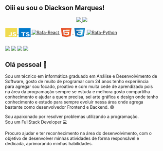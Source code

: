 
## Oiii eu sou o Diackson Marques!
<div align="center">
  <a href="https://github.com/diacksonmarques">
  <img height="180em" src="https://github-readme-stats.vercel.app/api?username=diacksonmarques&show_icons=true&theme=tokyonight&include_all_commits=true&count_private=true"/>
  <img height="180em" src="https://github-readme-stats.vercel.app/api/top-langs/?username=diacksonmarques&layout=compact&langs_count=7&theme=tokyonight"/>
</div>

<div style="display: inline_block"><br>
  <img align="center" alt="Rafa-Js" height="30" width="40" src="https://raw.githubusercontent.com/devicons/devicon/master/icons/javascript/javascript-plain.svg">
  <img align="center" alt="Rafa-Ts" height="30" width="40" src="https://raw.githubusercontent.com/devicons/devicon/master/icons/typescript/typescript-plain.svg">
  <img align="center" alt="Rafa-React" height="30" width="40" src="https://icongr.am/devicon/angularjs-plain.svg?size=128&color=d70f0f">
  <img align="center" alt="Rafa-HTML" height="30" width="40" src="https://raw.githubusercontent.com/devicons/devicon/master/icons/html5/html5-original.svg">
  <img align="center" alt="Rafa-CSS" height="30" width="40" src="https://raw.githubusercontent.com/devicons/devicon/master/icons/css3/css3-original.svg">
  <img align="center" alt="Rafa-Python" height="30" width="40" src="https://icongr.am/devicon/java-original.svg?size=128&color=d70f0f">
</div>
  
##
  
<div> 
  <a href="https://www.youtube.com/channel/UCJDHgeiCNA9I9Yp96Hz8TVA" target="_blank"><img src="https://img.shields.io/badge/YouTube-FF0000?style=for-the-badge&logo=youtube&logoColor=white" target="_blank"></a>
  <a href="https://www.instagram.com/diacksommarques" target="_blank"><img src="https://img.shields.io/badge/-Instagram-%23E4405F?style=for-the-badge&logo=instagram&logoColor=white" target="_blank"></a>
  <a href = "mailto:diackson123@gmail.com"><img src="https://img.shields.io/badge/-Gmail-%23333?style=for-the-badge&logo=gmail&logoColor=white" target="_blank"></a>
  <a href="https://www.linkedin.com/in/diackson-marques" target="_blank"><img src="https://img.shields.io/badge/-LinkedIn-%230077B5?style=for-the-badge&logo=linkedin&logoColor=white" target="_blank"></a> 
</div>

  ## Olá pessoal 👋
Sou um técnico em informática graduado em Análise e Desenvolvimento de Software, gosto de muito de programar com 24 anos tenho experiência para agregar sou focado, proativo e com muita cede de aprendizado pois na área da programação sempre se estuda e melhora gosto compartilha conhecimento e ajudar a quem precisa, sei arte gráfica e design onde tenho conhecimento e estudo para sempre evoluir nessa área onde agrega bastante como desenvolvedor Frontend e Backend. :smile:

Sou apaixonado por resolver problemas utilizando a programação.<br/>
Sou um FullStack Developer :computer:

Procuro ajudar e ter reconhecimento na área do desenvolvimento, com o objetivo de desenvolver minhas atividades de forma responsável e dedicada, aprimorando minhas habilidades.
